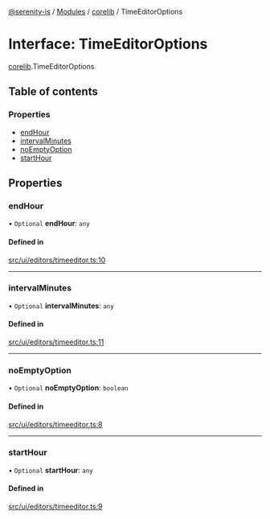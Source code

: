 [@serenity-is](../README.md) / [Modules](../modules.md) / [corelib](../modules/corelib.md) / TimeEditorOptions

# Interface: TimeEditorOptions

[corelib](../modules/corelib.md).TimeEditorOptions

## Table of contents

### Properties

- [endHour](corelib.TimeEditorOptions.md#endhour)
- [intervalMinutes](corelib.TimeEditorOptions.md#intervalminutes)
- [noEmptyOption](corelib.TimeEditorOptions.md#noemptyoption)
- [startHour](corelib.TimeEditorOptions.md#starthour)

## Properties

### endHour

• `Optional` **endHour**: `any`

#### Defined in

[src/ui/editors/timeeditor.ts:10](https://github.com/serenity-is/serenity/blob/master/packages/corelib/src/ui/editors/timeeditor.ts#L10)

___

### intervalMinutes

• `Optional` **intervalMinutes**: `any`

#### Defined in

[src/ui/editors/timeeditor.ts:11](https://github.com/serenity-is/serenity/blob/master/packages/corelib/src/ui/editors/timeeditor.ts#L11)

___

### noEmptyOption

• `Optional` **noEmptyOption**: `boolean`

#### Defined in

[src/ui/editors/timeeditor.ts:8](https://github.com/serenity-is/serenity/blob/master/packages/corelib/src/ui/editors/timeeditor.ts#L8)

___

### startHour

• `Optional` **startHour**: `any`

#### Defined in

[src/ui/editors/timeeditor.ts:9](https://github.com/serenity-is/serenity/blob/master/packages/corelib/src/ui/editors/timeeditor.ts#L9)
